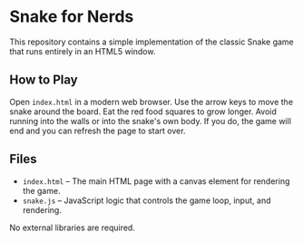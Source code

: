 # Snake for Nerds

This repository contains a simple implementation of the classic Snake game that runs entirely in an HTML5 window.

## How to Play

Open `index.html` in a modern web browser. Use the arrow keys to move the snake around the board. Eat the red food squares to grow longer. Avoid running into the walls or into the snake's own body. If you do, the game will end and you can refresh the page to start over.

## Files

- `index.html` – The main HTML page with a canvas element for rendering the game.
- `snake.js` – JavaScript logic that controls the game loop, input, and rendering.

No external libraries are required.

